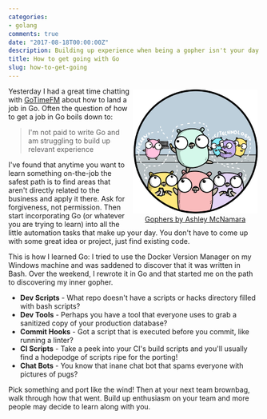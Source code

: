 ```yaml
---
categories:
- golang
comments: true
date: "2017-08-18T00:00:00Z"
description: Building up experience when being a gopher isn't your day job
title: How to get going with Go
slug: how-to-get-going
---
```


<figure style="text-align: center; float: right; margin: 5px">
  <img src="/images/go-learn.png" />
  <figcaption>
    <a href="https://github.com/ashleymcnamara/gophers/">Gophers by Ashley McNamara</a>
  </figcaption>
</figure>

Yesterday I had a great time chatting with [GoTimeFM](https://changelog.com/gotime/55)
about how to land a job in Go. Often the question of how to get a job in Go boils down to:

> I'm not paid to write Go and am struggling to build up relevant experience

I've found that anytime you want to learn something on-the-job the safest path is
to find areas that aren't directly related to the business and apply it there.
Ask for forgiveness, not permission. Then start incorporating Go (or whatever you are trying to learn)
into all the little automation tasks that make up your day. You don't have to come
up with some great idea or project, just find existing code.

This is how I learned Go: I tried to use the Docker Version Manager on my Windows
machine and was saddened to discover that it was written in Bash. Over the weekend,
I rewrote it in Go and that started me on the path to discovering my inner gopher.

* **Dev Scripts** - What repo doesn't have a scripts or hacks directory filled
with bash scripts?
* **Dev Tools** - Perhaps you have a tool that everyone uses to grab a sanitized copy
of your production database?
* **Commit Hooks** - Got a script that is executed before you commit, like running a linter?
* **CI Scripts** - Take a peek into your CI's build scripts and you'll usually find
a hodepodge of scripts ripe for the porting!
* **Chat Bots** - You know that inane chat bot that spams everyone with pictures of pugs?

Pick something and port like the wind! Then at your next team brownbag, walk through
how that went. Build up enthusiasm on your team and more people may decide
to learn along with you.
